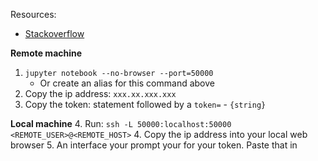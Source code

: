 Resources:
- [Stackoverflow](https://stackoverflow.com/questions/69244218/how-to-run-a-jupyter-notebook-through-a-remote-server-on-local-machine)

**Remote machine**
1. `jupyter notebook --no-browser --port=50000`
	- Or create an alias for this command above 
2. Copy the ip address: `xxx.xx.xxx.xxx`
3. Copy the token: statement followed by a `token=` - `{string}`

**Local machine**
4. Run: `ssh -L 50000:localhost:50000 <REMOTE_USER>@<REMOTE_HOST>`
4. Copy the ip address into your local web browser
5. An interface your prompt your for your token. Paste that in
